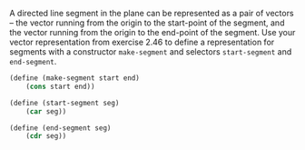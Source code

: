 A directed line segment in the plane can be represented as a pair of vectors – the vector running from the origin to the start-point of the segment, and the vector running from the origin to the end-point of the segment. Use your vector representation from exercise 2.46 to define a representation for segments with a constructor `make-segment` and selectors `start-segment` and `end-segment`.

```scheme
(define (make-segment start end)
    (cons start end))

(define (start-segment seg)
    (car seg))

(define (end-segment seg)
    (cdr seg))
```
